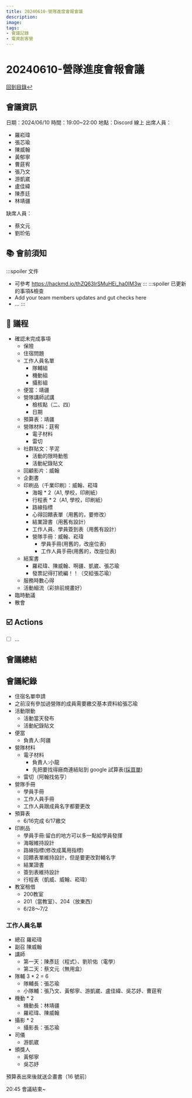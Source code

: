 ```yaml
---
title: 20240610-營隊進度會報會議
description:
image:
tags:
- 會議記錄
- 電資創客營
---
```

# 20240610-營隊進度會報會議
[回到目錄↩️](https://hackmd.io/@ttussc/HJ4FWu_J6)
## 會議資訊
日期：2024/06/10
時間：19:00~22:00
地點：Discord 線上
出席人員：

- 羅崧瑋
- 張芯瑜
- 陳威翰
- 黃郁寧
- 曹莛宥
- 張乃文
- 游凱崴
- 盧佳緯
- 陳彥廷
- 林靖疆

缺席人員：

- 蔡文元
- 劉玠佑

## 📚 會前須知
:::spoiler 文件
- 可參考 https://hackmd.io/thZQ63IrSMuHEi_ha0IM3w
:::
:::spoiler 已更新的事項&檢查
- Add your team members updates and gut checks here 
- ...
:::

## 📣 議程
- 確認未完成事項
    - 保險
    - 住宿問題
    - 工作人員名單
        - 隊輔組
        - 機動組
        - 攝影組
    - 便當：靖疆
    - 營隊講師試講
        - 檢核點（二、四）
        - 日期
    - 預算表：靖疆
    - 營隊材料：莛宥
        - 電子材料
        - 雷切
    - 社群貼文：芋泥
        - 活動的限時動態
        - 活動紀錄貼文
    - 回顧影片：威翰
    - 企劃書
    - 印刷品（千業印刷）：威翰、崧瑋
        - 海報 * 2（A1, 學校，印刷紙）
        - 行程表 * 2（A1, 學校，印刷紙）
        - 路線指標
        - 心得回饋表單（用舊的，要修改）
        - 結業證書（用舊有設計）
        - 工作人員、學員簽到表（用舊有設計）
        - 營隊手冊：威翰、崧瑋
            - 學員手冊(用舊的，改座位表)
            - 工作人員手冊(用舊的，改座位表)
    - 結案書
        - 羅崧瑋、陳威翰、啊疆、凱崴、張芯瑜
        - 發票記得打統編！！（交給張芯瑜）
    - 服務時數心得
    - 活動細流（彩排前規畫好）
- 臨時動議
- 散會

## ☑️ Actions
- [ ] ... 

## 會議總結


## 會議紀錄
- 住宿名單申請
- 之前沒有參加過營隊的成員需要繳交基本資料給張芯瑜
- 活動限動
    - 活動當天發布
    - 活動紀錄貼文
- 便當 
    - 負責人:阿疆
- 營隊材料
    - 電子材料
        - 負責人:小龍
        - 先把要找得廠商連結貼到 google 試算表([採買單](https://docs.google.com/spreadsheets/d/1cR9Z4jC6I6kvzYPhoiAKDlUSTaL_DbyC0VoHn072gl4/edit?usp=sharing))
    - 雷切（阿翰找佑亨）
- 營隊手冊
    - 學員手冊
    - 工作人員手冊
    - 工作人員跟成員名字都要更改
- 預算表
    - 6/16完成 6/17繳交
- 印刷品
    - 學員手冊:留白的地方可以多一點給學員發揮
    - 海報維持設計
    - 路線指標(修改成萬用指標)
    - 回饋表單維持設計，但是要更改對輔名字
    - 結業證書
    - 簽到表維持設計
    - 行程表（凱威、威翰、崧瑋）
- 教室租借
    - 200教室
    - 201（當教室）、204（放東西）
    - 6/28～7/2

### 工作人員名單
- 總召 羅崧瑋
- 副召 陳威翰
- 講師 
    - 第一天：陳彥廷（程式）、劉玠佑（電學）
    - 第二天：蔡文元（無用盒）
- 隊輔 3 * 2 = 6
    - 隊輔長：張芯瑜
    - 小隊輔：張乃文、黃郁寧、游凱崴、盧佳緯、吳芯妤、曹莛宥
- 機動 * 2
    - 機動長：林靖疆
    - 羅崧瑋、陳威翰
- 攝影 * 2
    - 攝影長：張芯瑜
- 司儀
    - 游凱崴
- 頒獎人
    - 黃郁寧
    - 吳芯妤

預算表出來後就送企畫書（16 號前）

20:45 會議結束~